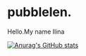 # pubblelen.
Hello.My name Ilina

[![Anurag's GitHub stats](https://github-readme-stats.vercel.app/api?username=Ilina)](https://github.com/anuraghazra/github-readme-stats)
